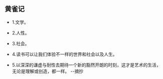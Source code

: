 ## 黄雀记

- 1.文学。

- 2.人性。

- 3.社会。

- 4.读书可以让我们体验不一样的世界和社会以及人生。

- 5.以深深的谦虚与耐性去期待一个新的豁然开朗的时刻，这才是艺术的生活，无论是理解或创造，都一样。 --摘抄
